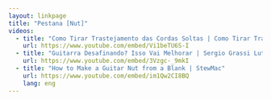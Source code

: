 ```yaml
---
layout: linkpage
title: "Pestana [Nut]"
videos:
  - title: "Como Tirar Trastejamento das Cordas Soltas | Como Tirar Trastejamento das Cordas Soltas | Sergio Grassi Luthier"
    url: https://www.youtube.com/embed/Vi1beTU6S-I
  - title: "Guitarra Desafinando? Isso Vai Melhorar | Sergio Grassi Luthier"
    url: https://www.youtube.com/embed/3Vzgc-_9mkI
  - title: "How to Make a Guitar Nut from a Blank | StewMac"
    url: https://www.youtube.com/embed/im1Qw2CI8BQ
    lang: eng
---
```


